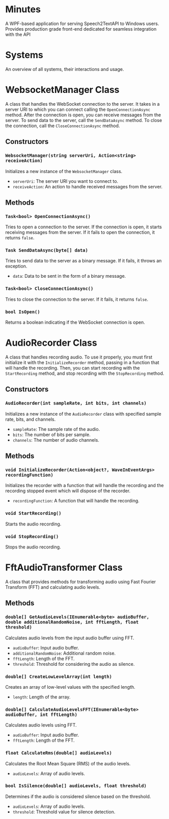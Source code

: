 # Minutes
A WPF-based application for serving Speech2TextAPI to Windows users. 
Provides production grade front-end dedicated for seamless integration with the API

# Systems
An overview of all systems, their interactions and usage.
# WebsocketManager Class

A class that handles the WebSocket connection to the server. It takes in a server URI to which you can connect calling the `OpenConnectionAsync` method. After the connection is open, you can receive messages from the server. To send data to the server, call the `SendDataAsync` method. To close the connection, call the `CloseConnectionAsync` method.

## Constructors

### `WebsocketManager(string serverUri, Action<string> receiveAction)`

Initializes a new instance of the `WebsocketManager` class.

- `serverUri`: The server URI you want to connect to.
- `receiveAction`: An action to handle received messages from the server.

## Methods

### `Task<bool> OpenConnectionAsync()`

Tries to open a connection to the server. If the connection is open, it starts receiving messages from the server. If it fails to open the connection, it returns `false`.

### `Task SendDataAsync(byte[] data)`

Tries to send data to the server as a binary message. If it fails, it throws an exception.

- `data`: Data to be sent in the form of a binary message.

### `Task<bool> CloseConnectionAsync()`

Tries to close the connection to the server. If it fails, it returns `false`.

### `bool IsOpen()`

Returns a boolean indicating if the WebSocket connection is open.



# AudioRecorder Class

A class that handles recording audio. To use it properly, you must first initialize it with the `InitializeRecorder` method, passing in a function that will handle the recording. Then, you can start recording with the `StartRecording` method, and stop recording with the `StopRecording` method.

## Constructors

### `AudioRecorder(int sampleRate, int bits, int channels)`

Initializes a new instance of the `AudioRecorder` class with specified sample rate, bits, and channels.

- `sampleRate`: The sample rate of the audio.
- `bits`: The number of bits per sample.
- `channels`: The number of audio channels.

## Methods

### `void InitializeRecorder(Action<object?, WaveInEventArgs> recordingFunction)`

Initializes the recorder with a function that will handle the recording and the recording stopped event which will dispose of the recorder.

- `recordingFunction`: A function that will handle the recording.

### `void StartRecording()`

Starts the audio recording.

### `void StopRecording()`

Stops the audio recording.

# FftAudioTransformer Class

A class that provides methods for transforming audio using Fast Fourier Transform (FFT) and calculating audio levels.

## Methods

### `double[] GetAudioLevels(IEnumerable<byte> audioBuffer, double additionalRandomNoise, int fftLength, float threshold)`

Calculates audio levels from the input audio buffer using FFT.

- `audioBuffer`: Input audio buffer.
- `additionalRandomNoise`: Additional random noise.
- `fftLength`: Length of the FFT.
- `threshold`: Threshold for considering the audio as silence.

### `double[] CreateLowLevelArray(int length)`

Creates an array of low-level values with the specified length.

- `length`: Length of the array.

### `double[] CalculateAudioLevelsFFT(IEnumerable<byte> audioBuffer, int fftLength)`

Calculates audio levels using FFT.

- `audioBuffer`: Input audio buffer.
- `fftLength`: Length of the FFT.

### `float CalculateRms(double[] audioLevels)`

Calculates the Root Mean Square (RMS) of the audio levels.

- `audioLevels`: Array of audio levels.

### `bool IsSilence(double[] audioLevels, float threshold)`

Determines if the audio is considered silence based on the threshold.

- `audioLevels`: Array of audio levels.
- `threshold`: Threshold value for silence detection.

